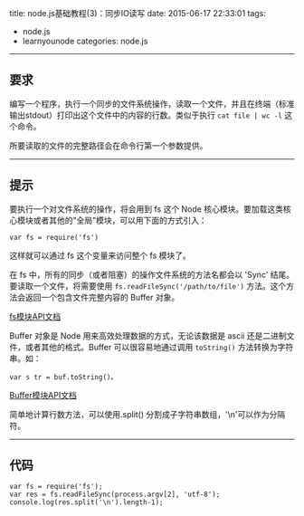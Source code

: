 title: node.js基础教程(3)：同步IO读写
date: 2015-06-17 22:33:01
tags: 
- node.js
- learnyounode
categories: node.js
---
## 要求
编写一个程序，执行一个同步的文件系统操作，读取一个文件，并且在终端（标准输出stdout）打印出这个文件中的内容的行数。类似于执行 ```cat file | wc -l``` 这个命令。

所要读取的文件的完整路径会在命令行第一个参数提供。

---

## 提示

要执行一个对文件系统的操作，将会用到 fs 这个 Node 核心模块。要加载这类核心模块或者其他的"全局"模块，可以用下面的方式引入：

    var fs = require('fs')

这样就可以通过 fs 这个变量来访问整个 fs 模块了。

在 fs 中，所有的同步（或者阻塞）的操作文件系统的方法名都会以 'Sync' 结尾。要读取一个文件，将需要使用  ```fs.readFileSync('/path/to/file')``` 方法。这个方法会返回一个包含文件完整内容的 Buffer 对象。

[fs模块API文档](https://nodejs.org/api/fs.html)

Buffer 对象是 Node 用来高效处理数据的方式，无论该数据是 ascii 还是二进制文件，或者其他的格式。Buffer 可以很容易地通过调用 ```toString()``` 方法转换为字符串。如：

	var s tr = buf.toString()。

[Buffer模块API文档](https://nodejs.org/api/buffer.html)

简单地计算行数方法，可以使用.split() 分割成子字符串数组，'\n'可以作为分隔符。

---

## 代码

	var fs = require('fs');
	var res = fs.readFileSync(process.argv[2], 'utf-8');
	console.log(res.split('\n').length-1);
